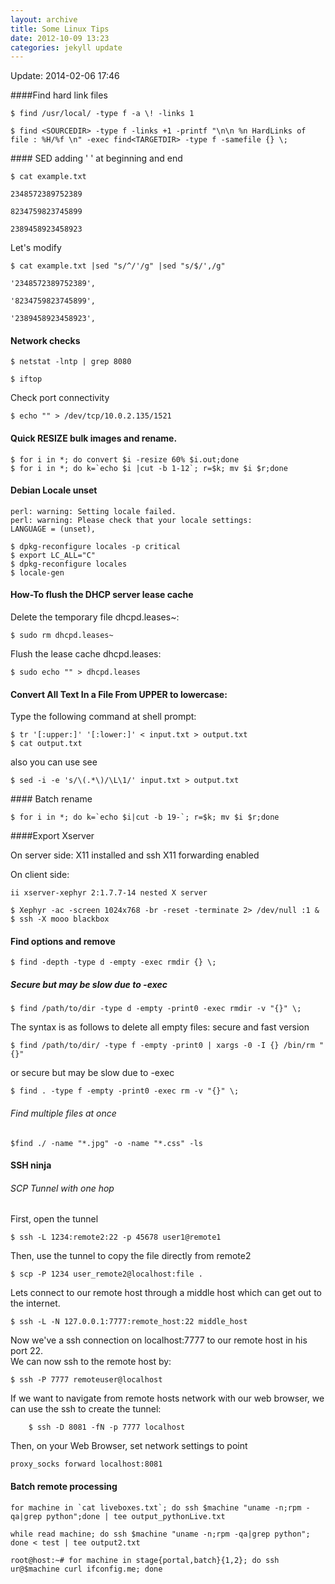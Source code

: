 ```yaml
---
layout: archive
title: Some Linux Tips
date: 2012-10-09 13:23
categories: jekyll update
---
```


Update: 2014-02-06 17:46

####Find hard link files

	$ find /usr/local/ -type f -a \! -links 1

	$ find <SOURCEDIR> -type f -links +1 -printf "\n\n %n HardLinks of file : %H/%f \n" -exec find<TARGETDIR> -type f -samefile {} \;

#### SED adding ' ' at beginning and end

	$ cat example.txt
	
	2348572389752389
	
	8234759823745899
	
	2389458923458923

Let's modify

	$ cat example.txt |sed "s/^/'/g" |sed "s/$/',/g"
	
	'2348572389752389',
	
	'8234759823745899',
	
	'2389458923458923',


#### Network checks

	$ netstat -lntp | grep 8080

	$ iftop

Check port connectivity

	$ echo "" > /dev/tcp/10.0.2.135/1521

#### Quick RESIZE bulk images and rename.

	$ for i in *; do convert $i -resize 60% $i.out;done
	$ for i in *; do k=`echo $i |cut -b 1-12`; r=$k; mv $i $r;done

#### Debian Locale unset

	perl: warning: Setting locale failed.
	perl: warning: Please check that your locale settings:
	LANGUAGE = (unset),
	
	$ dpkg-reconfigure locales -p critical
	$ export LC_ALL="C"
	$ dpkg-reconfigure locales
	$ locale-gen

#### How-To flush the DHCP server lease cache

Delete the temporary file dhcpd.leases~:

    $ sudo rm dhcpd.leases~

Flush the lease cache dhcpd.leases:

    $ sudo echo "" > dhcpd.leases

#### Convert All Text In a File From UPPER to lowercase:
Type the following command at shell prompt:

	$ tr '[:upper:]' '[:lower:]' < input.txt > output.txt
	$ cat output.txt

also you can use see

	$ sed -i -e 's/\(.*\)/\L\1/' input.txt > output.txt 

#### Batch rename

	$ for i in *; do k=`echo $i|cut -b 19-`; r=$k; mv $i $r;done

####Export Xserver 

On server side:
X11 installed and ssh X11 forwarding enabled

On client side:

	ii xserver-xephyr 2:1.7.7-14 nested X server

	$ Xephyr -ac -screen 1024x768 -br -reset -terminate 2> /dev/null :1 & 
	$ ssh -X mooo blackbox

#### Find options and remove

	$ find -depth -type d -empty -exec rmdir {} \;
##### Secure but may be slow due to -exec
	$ find /path/to/dir -type d -empty -print0 -exec rmdir -v "{}" \;

The syntax is as follows to delete all empty files:
secure and fast version

	$ find /path/to/dir/ -type f -empty -print0 | xargs -0 -I {} /bin/rm "{}"

or secure but may be slow due to -exec

	$ find . -type f -empty -print0 -exec rm -v "{}" \;

###### Find multiple files at once

	$find ./ -name "*.jpg" -o -name "*.css" -ls  

#### SSH ninja

###### SCP Tunnel with one hop

First, open the tunnel

	$ ssh -L 1234:remote2:22 -p 45678 user1@remote1

Then, use the tunnel to copy the file directly from remote2

	$ scp -P 1234 user_remote2@localhost:file .


Lets connect to our remote host through a middle host which can get out to the internet.

	$ ssh -L -N 127.0.0.1:7777:remote_host:22 middle_host
Now we've a ssh connection on localhost:7777 to our remote host in his port 22. 	
We can now ssh to the remote host by:

	$ ssh -P 7777 remoteuser@localhost
	
If we want to navigate from remote hosts network with our web browser, we can use the ssh to create the tunnel:

		$ ssh -D 8081 -fN -p 7777 localhost

Then, on your Web Browser, set network settings to point 

	proxy_socks forward localhost:8081

#### Batch remote processing

	for machine in `cat liveboxes.txt`; do ssh $machine "uname -n;rpm -qa|grep python";done | tee output_pythonLive.txt

	while read machine; do ssh $machine "uname -n;rpm -qa|grep python"; done < test | tee output2.txt

	root@host:~# for machine in stage{portal,batch}{1,2}; do ssh ur@$machine curl ifconfig.me; done

